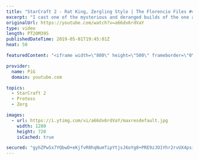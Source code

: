 ```yaml
---
title: "StarCraft 2 - Rat King, Zergling Style | The Florencio Files #48"
excerpt: "I cast one of the mysterious and deranged builds of the one and only Florencio, the dude that invented the proxy nexus recall rush.  As you probably already noticed, this game was cast on Valentines Day :)  Florencios Twitch: https://www.twitch.tv/flol2encio Florencios Youtube: https://www.youtube.com/channel/UCPVDzgavABEYvzf6ABjgSVA"
originalUrl: https://youtube.com/watch?v=a66dx6rdVaY
type: video
length: PT20M39S
publishedDateTime: 2019-05-01T19:45:01Z
heat: 50

featuredContent: "<iframe width=\"800\" height=\"500\" frameborder=\"0\" src=\"https://www.youtube.com/embed/a66dx6rdVaY\" allow=\"accelerometer; autoplay; encrypted-media; gyroscope; picture-in-picture\" allowfullscreen></iframe>"

provider:
  name: PiG
  domain: youtube.com

topics:
  - StarCraft 2
  - Protoss
  - Zerg

images:
  - url: https://i.ytimg.com/vi/a66dx6rdVaY/maxresdefault.jpg
    width: 1280
    height: 720
    isCached: true

secured: "gyhZPwSx7YQbwD+eKjfvR0hqNumTipYtjsJ6oYg8+PRE9zJO1Yhr2rvUX4psicFr2QD2/cprhPP58DuFJ4uHM2IG/V1bOr6gj4lmH/fRSy90ntqnglwjzYjKnWZ6vwNPkyXe6mnklGgnSJ1Psp5iaIB6GI+G721Lql8s9NrF6lnqMqCxKit7mpwOLjdgnHErI7MsUlWu20GYEXZSysy6oIL9DClQzANcHQelkDO9+nJ72hxdR4MT3nkoDdMEYSNRXmcTlOxOPpz4rmadneXoKzM11sli1IknWYkl1Nzd3lPASJiv+sAMW+4I5ju4rFaKsJYUFUL0D7YKJRFKC6+jFi0HiVMhtdxYwhv+tQqgVeseg+9tG/FaQYjM9qZ+6lPVjEoN26FMcc+ee0Vt0UNiFNs6uDUIwRRIJaty7nbYc8c=;by+5ZBlqGf3LDOQAedUB5w=="
---
```


